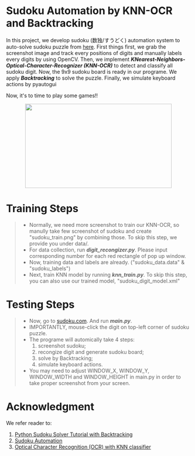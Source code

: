 # Sudoku Automation by KNN-OCR and Backtracking

In this project, we develop sudoku (数独/すうどく) automation system to auto-solve sudoku puzzle from [here](https://sudoku.com/medium/). First things first, we grab the screenshot image and track every positions of digits and manually labels every digits by using OpenCV. Then, we implement ***KNearest-Neighbors-Optical-Character-Recognizer (KNN-OCR)*** to detect and classify all sudoku digit. Now, the 9x9 sudoku board is ready in our programe. We apply ***Backtracking*** to solve the puzzle. Finally, we simulate keyboard actions by pyautogui 

Now, it's to time to play some games!!

<p align="center">
  <img src="https://github.com/terenceylchow124/Sudoku-Automation/blob/main/demo.gif" width="400" height="230">
</p>

# Training Steps
> - Normally, we need more screenshot to train our KNN-OCR, so manully take few screenshot of sudoku and create "sudoku_train.png" by combining those. To skip this step, we provide you under data/.
> - For data collection, run ***digit_recongizer.py***. Please input corresponding number for each red rectangle of pop up window. 
> - Now, training data and labels are already. ("sudoku_data.data" & "sudoku_labels")
> - Next, train KNN model by running ***knn_train.py***. To skip this step, you can also use our trained model, "sudoku_digit_model.xml" 

# Testing Steps
> - Now, go to [sudoku.com](https://sudoku.com/medium/). And run ***main.py***. 
> - IMPORTANTLY, mouse-click the digit on top-left corner of sudoku puzzle.
> - The programe will automically take 4 steps: 
>   1. screenshot sudoku; 
>   2. recongize digit and generate sudoku board; 
>   3. solve by Backtracking;
>   4. simulate keyboard actions.
> - You may need to adjust WINDOW_X, WINDOW_Y, WINDOW_WIDTH and WINDOW_HEIGHT in main.py in order to take proper screenshot from your screen.  

# Acknowledgment
We refer reader to: 
1. [Python Sudoku Solver Tutorial with Backtracking](https://www.youtube.com/watch?v=eqUwSA0xI-s)
2. [Sudoku Automation](https://www.youtube.com/watch?v=jESGMTcrhSY)
3. [Optical Character Recognition (OCR) with KNN classifier](https://stackoverflow.com/questions/9413216/simple-digit-recognition-ocr-in-opencv-python)
